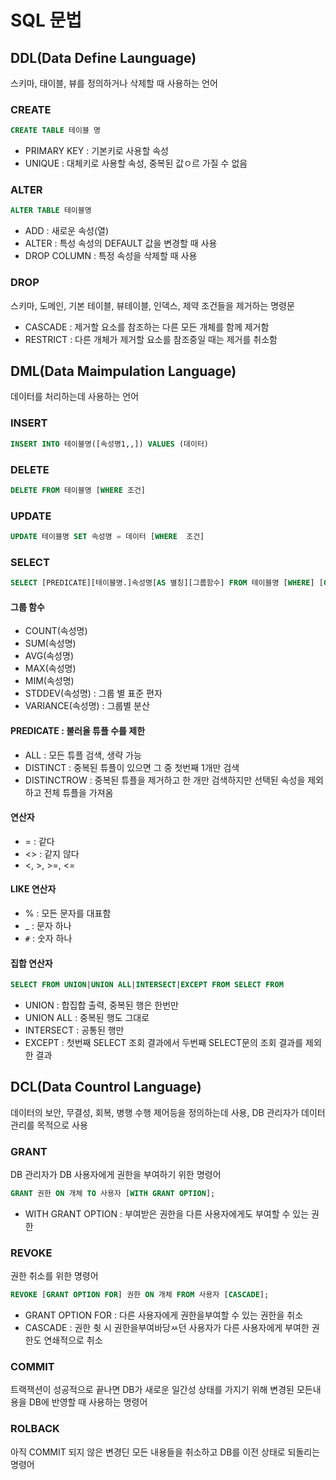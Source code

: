 # SQL 문법

## DDL(Data Define Launguage)

스키마, 태이블, 뷰를 정의하거나 삭제할 때 사용하는 언어

### CREATE

```SQL
CREATE TABLE 테이블 명
```

- PRIMARY KEY : 기본키로 사용할 속성
- UNIQUE : 대체키로 사용할 속성, 중복된 값ㅇ르 가질 수 없음

### ALTER

```SQL
ALTER TABLE 테이블명
```

- ADD : 새로운 속성(열)
- ALTER : 특성 속성의 DEFAULT 값을 변경할 때 사용
- DROP COLUMN : 특정 속성을 삭제할 때 사용

### DROP

스키마, 도메인, 기본 테이블, 뷰테이블, 인덱스, 제약 조건들을 제거하는 명령문

- CASCADE : 제거할 요소를 참조하는 다른 모든 개체를 함께 제거함
- RESTRICT : 다른 개체가 제거할 요소를 참조중일 때는 제거를 취소함

## DML(Data Maimpulation Language)

데이터를 처리하는데 사용하는 언어

### INSERT

```SQL
INSERT INTO 테이블명([속성명1,,]) VALUES (데이터)
```

### DELETE

```SQL
DELETE FROM 테이블명 [WHERE 조건]
```

### UPDATE

```SQL
UPDATE 테이블명 SET 속성명 = 데이터 [WHERE  조건]
```

### SELECT

```SQL
SELECT [PREDICATE][테이블명.]속성명[AS 별칭][그룹함수] FROM 테이블명 [WHERE] [GROUP BY] [HAVING] [ORDER BY]
```

#### 그룹 함수

- COUNT(속성명)
- SUM(속성명)
- AVG(속성명)
- MAX(속성명)
- MIM(속성명)
- STDDEV(속성명) : 그룹 별 표준 편자
- VARIANCE(속성명) : 그룹별 분산

#### PREDICATE : 불러올 튜플 수를 제한

- ALL : 모든 튜플 검색, 생략 가능
- DISTINCT : 중복된 튜플이 있으면 그 중 첫번째 1개만 검색
- DISTINCTROW : 중복된 튜플을 제거하고 한 개만 검색하지만 선택된 속성을 제외하고 전체 튜플을 가져옴

#### 연산자

- = : 같다
- <> : 같지 않다
- <, >, >=, <=

#### LIKE 연산자

- % : 모든 문자를 대표함
- \_ : 문자 하나
- `#` : 숫자 하나

#### 집합 연산자

```SQL
SELECT FROM UNION|UNION ALL|INTERSECT|EXCEPT FROM SELECT FROM
```

- UNION : 합집합 출력, 중복된 행은 한번만
- UNION ALL : 중복된 행도 그대로
- INTERSECT : 공통된 행만
- EXCEPT : 첫번째 SELECT 조회 결과에서 두번째 SELECT문의 조회 결과를 제외한 결과

## DCL(Data Countrol Language)

데이터의 보안, 무결성, 회복, 병행 수행 제어등을 정의하는데 사용, DB 관리자가 데이터 관리를 목적으로 사용

### GRANT

DB 관리자가 DB 사용자에게 권한을 부여하기 위한 명령어

```SQL
GRANT 권한 ON 개체 TO 사용자 [WITH GRANT OPTION];
```

- WITH GRANT OPTION : 부여받은 권한을 다른 사용자에게도 부여할 수 있는 권한

### REVOKE

권한 취소를 위한 명령어

```SQL
REVOKE [GRANT OPTION FOR] 권한 ON 개체 FROM 사용자 [CASCADE];
```

- GRANT OPTION FOR : 다른 사용자에게 권한을부여할 수 있는 권한을 취소
- CASCADE : 권한 췻 시 권한을부여바당ㅆ던 사용자가 다른 사용자에게 부여한 권한도 연쇄적으로 취소

### COMMIT

트랙잭션이 성공적으로 끝나면 DB가 새로운 일간성 상태를 가지기 위해 변경된 모든내용을 DB에 반영할 때 사용하는 명령어

### ROLBACK

아직 COMMIT 되지 않은 변경딘 모든 내용들을 취소하고 DB를 이전 상태로 되돌리는 명령어
